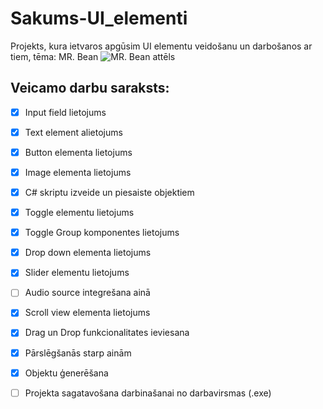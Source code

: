 # Sakums-UI_elementi
Projekts, kura ietvaros apgūsim UI elementu veidošanu un darbošanos ar tiem, tēma: MR. Bean
![MR. Bean attēls](https://user-images.githubusercontent.com/129928522/232993565-1299c394-cd13-4d03-869a-8e4ca1b01c5a.png)

## Veicamo darbu saraksts:
- [x] Input field lietojums
- [x] Text element alietojums
- [x] Button elementa lietojums
- [x] Image elementa lietojums
- [x] C# skriptu izveide un piesaiste objektiem
- [x] Toggle elementu lietojums
- [x] Toggle Group komponentes lietojums
- [x] Drop down elementa lietojums
- [x] Slider elementu lietojums
- [ ] Audio source integrešana ainā
- [x] Scroll view elementa lietojums
- [x] Drag un Drop funkcionalitates ieviesana
- [x] Pārslēgšanās starp ainām
- [x] Objektu ģenerēšana
- [ ] Projekta sagatavošana darbinašanai no darbavirsmas (.exe)


